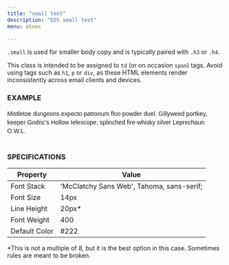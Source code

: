 ```yaml
---
title: "small text"
description: "EDS small text"
menu: atoms

---
```


`.small`  is used for smaller body copy and is typically paired with `.h3` or `.h4`.

<div class="note">
This class is intended to be assigned to <code>td</code> (or on occasion <code>span</code>) tags. Avoid using tags such as <code>h1</code>, <code>p</code> or <code>div</code>, as these HTML elements render inconsistently across email clients and devices.
</div>

### EXAMPLE
<span style="font-family: 'McClatchy Sans Web', Tahoma, sans-serif;font-size:14px;font-weight:400;line-height:20px;text-transform:none;">Mistletoe dungeons expecto patronum floo powder duel. Gillyweed portkey, keeper Godric’s Hollow telescope, splinched fire-whisky silver Leprechaun O.W.L.</span>
<br><br>
### SPECIFICATIONS

Property | Value
--- | ---
Font Stack | 'McClatchy Sans Web', Tahoma, sans-serif;
Font Size | 14px
Line Height | 20px*
Font Weight | 400
Default Color | #222

<span style="font-size:14px;">*This is not a multiple of 8, but it is the best option in this case. Sometimes rules are meant to be broken.</span>
